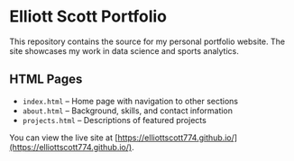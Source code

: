 # Elliott Scott Portfolio

This repository contains the source for my personal portfolio website. The site showcases my work in data science and sports analytics.

## HTML Pages
- `index.html` – Home page with navigation to other sections
- `about.html` – Background, skills, and contact information
- `projects.html` – Descriptions of featured projects

You can view the live site at [https://elliottscott774.github.io/](https://elliottscott774.github.io/).
